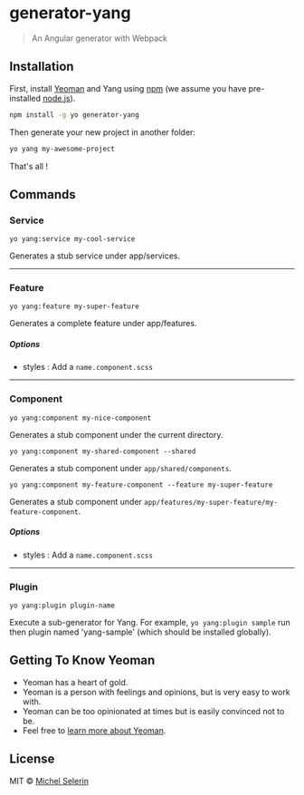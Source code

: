 # generator-yang
> An Angular generator with Webpack

## Installation

First, install [Yeoman](http://yeoman.io) and Yang using [npm](https://www.npmjs.com/) (we assume you have pre-installed [node.js](https://nodejs.org/)).

```bash
npm install -g yo generator-yang
```

Then generate your new project in another folder:

```bash
yo yang my-awesome-project
```

That's all !


## Commands
### Service
    yo yang:service my-cool-service
Generates a stub service under app/services.


***
### Feature
    yo yang:feature my-super-feature
Generates a complete feature under app/features.

##### Options
* styles : Add a `name.component.scss`


***
### Component
    yo yang:component my-nice-component
Generates a stub component under the current directory.

    yo yang:component my-shared-component --shared
Generates a stub component under `app/shared/components`.

    yo yang:component my-feature-component --feature my-super-feature
Generates a stub component under `app/features/my-super-feature/my-feature-component`.

##### Options
* styles : Add a `name.component.scss`


***
### Plugin
    yo yang:plugin plugin-name
Execute a sub-generator for Yang.
For example, `yo yang:plugin sample` run then plugin named 'yang-sample' (which should be installed globally). 


## Getting To Know Yeoman

 * Yeoman has a heart of gold.
 * Yeoman is a person with feelings and opinions, but is very easy to work with.
 * Yeoman can be too opinionated at times but is easily convinced not to be.
 * Feel free to [learn more about Yeoman](http://yeoman.io/).

## License

MIT © [Michel Selerin]()


[npm-image]: https://badge.fury.io/js/generator-yang.svg
[npm-url]: https://npmjs.org/package/generator-yang
[travis-image]: https://travis-ci.org/mselerin/generator-yang.svg?branch=master
[travis-url]: https://travis-ci.org/mselerin/generator-yang
[daviddm-image]: https://david-dm.org/mselerin/generator-yang.svg?theme=shields.io
[daviddm-url]: https://david-dm.org/mselerin/generator-yang
